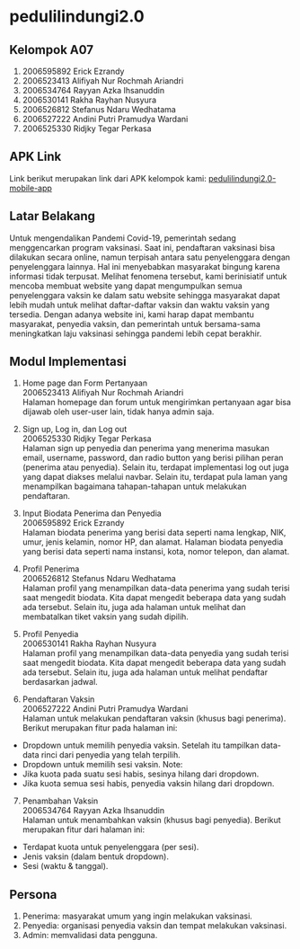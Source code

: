# pedulilindungi2.0

## Kelompok A07

1. 2006595892 Erick Ezrandy
2. 2006523413 Alifiyah Nur Rochmah Ariandri
3. 2006534764 Rayyan Azka Ihsanuddin
4. 2006530141 Rakha Rayhan Nusyura
5. 2006526812 Stefanus Ndaru Wedhatama
6. 2006527222 Andini Putri Pramudya Wardani
7. 2006525330 Ridjky Tegar Perkasa

## APK Link

Link berikut merupakan link dari APK kelompok kami:
[pedulilindungi2.0-mobile-app](https://github.com/PBP-A07/pedulilindungi2-mobile-app/releases)

## Latar Belakang

Untuk mengendalikan Pandemi Covid-19, pemerintah sedang menggencarkan program vaksinasi. Saat ini, pendaftaran vaksinasi bisa dilakukan secara online, namun terpisah antara satu penyelenggara dengan penyelenggara lainnya. Hal ini menyebabkan masyarakat bingung karena informasi tidak terpusat. Melihat fenomena tersebut, kami berinisiatif untuk mencoba membuat website yang dapat mengumpulkan semua penyelenggara vaksin ke dalam satu website sehingga masyarakat dapat lebih mudah untuk melihat daftar-daftar vaksin dan waktu vaksin yang tersedia. Dengan adanya website ini, kami harap dapat membantu masyarakat, penyedia vaksin, dan pemerintah untuk bersama-sama meningkatkan laju vaksinasi sehingga pandemi lebih cepat berakhir.

## Modul Implementasi

1. Home page dan Form Pertanyaan<br>
   2006523413 Alifiyah Nur Rochmah Ariandri<br>
   Halaman homepage dan forum untuk mengirimkan pertanyaan agar bisa dijawab oleh user-user lain, tidak hanya admin saja.

2. Sign up, Log in, dan Log out<br>
   2006525330 Ridjky Tegar Perkasa<br>
   Halaman sign up penyedia dan penerima yang menerima masukan email, username, password, dan radio button yang berisi pilihan peran (penerima atau penyedia). Selain itu, terdapat implementasi log out juga yang dapat diakses melalui navbar. Selain itu, terdapat pula laman yang menampilkan bagaimana tahapan-tahapan untuk melakukan pendaftaran.

3. Input Biodata Penerima dan Penyedia<br>
   2006595892 Erick Ezrandy<br>
   Halaman biodata penerima yang berisi data seperti nama lengkap, NIK, umur, jenis kelamin, nomor HP, dan alamat. Halaman biodata penyedia yang berisi data seperti nama instansi, kota, nomor telepon, dan alamat.

4. Profil Penerima<br>
   2006526812 Stefanus Ndaru Wedhatama<br>
   Halaman profil yang menampilkan data-data penerima yang sudah terisi saat mengedit biodata. Kita dapat mengedit beberapa data yang sudah ada tersebut. Selain itu, juga ada halaman untuk melihat dan membatalkan tiket vaksin yang sudah dipilih.

5. Profil Penyedia<br>
   2006530141 Rakha Rayhan Nusyura<br>
   Halaman profil yang menampilkan data-data penyedia yang sudah terisi saat mengedit biodata. Kita dapat mengedit beberapa data yang sudah ada tersebut. Selain itu, juga ada halaman untuk melihat pendaftar berdasarkan jadwal.

6. Pendaftaran Vaksin<br>
   2006527222 Andini Putri Pramudya Wardani<br>
   Halaman untuk melakukan pendaftaran vaksin (khusus bagi penerima). Berikut merupakan fitur pada halaman ini:<br>

- Dropdown untuk memilih penyedia vaksin. Setelah itu tampilkan data-data rinci dari penyedia yang telah terpilih.
- Dropdown untuk memilih sesi vaksin.
  Note: <br>
- Jika kuota pada suatu sesi habis, sesinya hilang dari dropdown.
- Jika kuota semua sesi habis, penyedia vaksin hilang dari dropdown.

7. Penambahan Vaksin<br>
   2006534764 Rayyan Azka Ihsanuddin<br>
   Halaman untuk menambahkan vaksin (khusus bagi penyedia). Berikut merupakan fitur dari halaman ini:<br>

- Terdapat kuota untuk penyelenggara (per sesi).
- Jenis vaksin (dalam bentuk dropdown).
- Sesi (waktu & tanggal).

## Persona

1. Penerima: masyarakat umum yang ingin melakukan vaksinasi.
2. Penyedia: organisasi penyedia vaksin dan tempat melakukan vaksinasi.
3. Admin: memvalidasi data pengguna.
